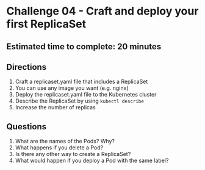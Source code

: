 # Challenge 04 - Craft and deploy your first ReplicaSet
## Estimated time to complete: 20 minutes

## Directions
1. Craft a replicaset.yaml file that includes a ReplicaSet
2. You can use any image you want (e.g. nginx)
3. Deploy the replicaset.yaml file to the Kubernetes cluster
4. Describe the ReplicaSet by using `kubectl describe`
5. Increase the number of replicas

## Questions
1. What are the names of the Pods? Why?
2. What happens if you delete a Pod?
3. Is there any other way to create a ReplicaSet?
4. What would happen if you deploy a Pod with the same label?